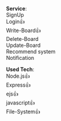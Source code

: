 **Service**:   
SignUp   
Login👍     
Write-Board👍   
Delete-Board   
Update-Board    
Recommend system   
Notification   

**Used Tech**:   
Node.js👍     
Express👍   
ejs👍   
javascript👍   
File-System👍   
